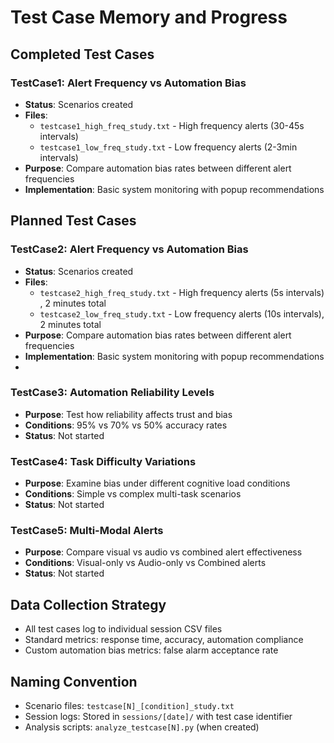 # Test Case Memory and Progress

## Completed Test Cases

### TestCase1: Alert Frequency vs Automation Bias
- **Status**: Scenarios created
- **Files**: 
  - `testcase1_high_freq_study.txt` - High frequency alerts (30-45s intervals)
  - `testcase1_low_freq_study.txt` - Low frequency alerts (2-3min intervals)
- **Purpose**: Compare automation bias rates between different alert frequencies
- **Implementation**: Basic system monitoring with popup recommendations

## Planned Test Cases

### TestCase2: Alert Frequency vs Automation Bias
- **Status**: Scenarios created
- **Files**: 
  - `testcase2_high_freq_study.txt` - High frequency alerts (5s intervals) , 2 minutes total
  - `testcase2_low_freq_study.txt` - Low frequency alerts (10s intervals), 2 minutes total
- **Purpose**: Compare automation bias rates between different alert frequencies
- **Implementation**: Basic system monitoring with popup recommendations
- 
### TestCase3: Automation Reliability Levels
- **Purpose**: Test how reliability affects trust and bias
- **Conditions**: 95% vs 70% vs 50% accuracy rates
- **Status**: Not started

### TestCase4: Task Difficulty Variations
- **Purpose**: Examine bias under different cognitive load conditions
- **Conditions**: Simple vs complex multi-task scenarios
- **Status**: Not started

### TestCase5: Multi-Modal Alerts
- **Purpose**: Compare visual vs audio vs combined alert effectiveness
- **Conditions**: Visual-only vs Audio-only vs Combined alerts
- **Status**: Not started

## Data Collection Strategy
- All test cases log to individual session CSV files
- Standard metrics: response time, accuracy, automation compliance
- Custom automation bias metrics: false alarm acceptance rate

## Naming Convention
- Scenario files: `testcase[N]_[condition]_study.txt`
- Session logs: Stored in `sessions/[date]/` with test case identifier
- Analysis scripts: `analyze_testcase[N].py` (when created)
